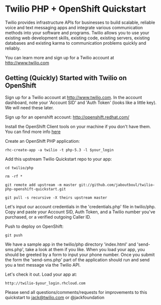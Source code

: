 Twilio PHP + OpenShift Quickstart
=========================
Twilio provides infrastructure APIs for businesses to build scalable, reliable voice and text messaging apps and integrate various communication methods into your software and programs. Twilio allows you to use your existing web development skills, existing code, existing servers, existing databases and existing karma to communication problems quickly and reliably.

You can learn more and sign up for a Twilio account at http://www.twilio.com

Getting (Quickly) Started with Twilio on OpenShift
--------------------
Sign up for a Twilio account at http://www.twilio.com. In the account dashboard, note your 'Account SID' and 'Auth Token' (looks like a little key). We will need these later.

Sign up for an openshift account: http://openshift.redhat.com/

Install the OpenShift Client tools on your machine if you don't have them. You can find more info [here](https://openshift.redhat.com/app/getting\_started)

Create an OpenShift PHP application:

	rhc-create-app -a twilio -t php-5.3 -l $your_login

Add this upstream Twilio Quickstart repo to your app:

	cd twilio/php

	rm -rf *

	git remote add upstream -m master git://github.com/jaboutboul/twilio-php-openshift-quickstart.git

	git pull -s recursive -X theirs upstream master

Let's input our account credentials in the 'credentials.php' file in twilio/php. Copy and paste your Account SID, Auth Token, and a Twilio number you've purchased, or a verified outgoing Caller ID.

Push to deploy on OpenShift:

	git push

We have a sample app in the twilio/php directory 'index.html' and 'send-sms.php', take a look at them if you like. When you load your app, you should be greeted by a form to input your phone number. Once you submit the form the 'send-sms.php' part of the application should run and send you a text message via the Twilio API.

Let's check it out. Load your app at:

	http://twilio-$your_login.rhcloud.com

Please send all questions/comments/requests for improvements to this quickstart to jack@twilio.com or @jackfoundation
